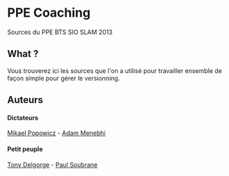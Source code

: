 # PPE Coaching

Sources du PPE BTS SIO SLAM 2013


## What ?

Vous trouverez ici les sources que l'on a utilisé pour travailler ensemble de façon simple pour gérer le versionning.

## Auteurs

#### Dictateurs
[Mikael Popowicz](mailto:m.popowicz@iris-bde.fr)  -  [Adam Menebhi](mailto:a.menebhi@iris-bde.fr)

#### Petit peuple
[Tony Delgorge](mailto:cours.tony@gmail.com)  -  [Paul Soubrane](mailto:soubrane.paul@gmail.com)
